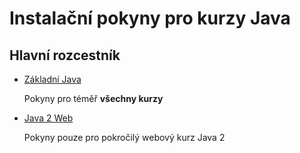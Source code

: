 Instalační pokyny pro kurzy Java
================================

Hlavní rozcestník
-----------------

*   [Základní Java](community/)

    Pokyny pro téměř **všechny kurzy**


*   [Java 2 Web](ultimate/)

    Pokyny pouze pro pokročilý webový kurz Java 2

